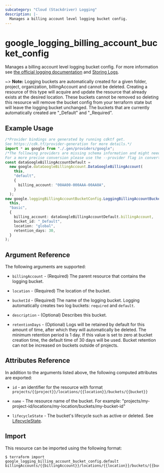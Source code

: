 ```yaml
---
subcategory: "Cloud (Stackdriver) Logging"
description: |-
  Manages a billing account level logging bucket config.
---
```


# google\_logging\_billing\_account\_bucket\_config

Manages a billing account level logging bucket config. For more information see
[the official logging documentation](https://cloud.google.com/logging/docs/) and
[Storing Logs](https://cloud.google.com/logging/docs/storage).

\~> **Note:** Logging buckets are automatically created for a given folder, project, organization, billingAccount and cannot be deleted. Creating a resource of this type will acquire and update the resource that already exists at the desired location. These buckets cannot be removed so deleting this resource will remove the bucket config from your terraform state but will leave the logging bucket unchanged. The buckets that are currently automatically created are "\_Default" and "\_Required".

## Example Usage

```typescript
/*Provider bindings are generated by running cdktf get.
See https://cdk.tf/provider-generation for more details.*/
import * as google from "./.gen/providers/google";
/*The following providers are missing schema information and might need manual adjustments to synthesize correctly: google.
For a more precise conversion please use the --provider flag in convert.*/
const dataGoogleBillingAccountDefault =
  new google.dataGoogleBillingAccount.DataGoogleBillingAccount(
    this,
    "default",
    {
      billing_account: "00AA00-000AAA-00AA0A",
    }
  );
new google.loggingBillingAccountBucketConfig.LoggingBillingAccountBucketConfig(
  this,
  "basic",
  {
    billing_account: dataGoogleBillingAccountDefault.billingAccount,
    bucket_id: "_Default",
    location: "global",
    retention_days: 30,
  }
);

```

## Argument Reference

The following arguments are supported:

*   `billingAccount` - (Required) The parent resource that contains the logging bucket.

*   `location` - (Required) The location of the bucket.

*   `bucketId` - (Required) The name of the logging bucket. Logging automatically creates two log buckets: `required` and `default`.

*   `description` - (Optional) Describes this bucket.

*   `retentionDays` - (Optional) Logs will be retained by default for this amount of time, after which they will automatically be deleted. The minimum retention period is 1 day. If this value is set to zero at bucket creation time, the default time of 30 days will be used. Bucket retention can not be increased on buckets outside of projects.

## Attributes Reference

In addition to the arguments listed above, the following computed attributes are
exported:

*   `id` - an identifier for the resource with format `projects/{{project}}/locations/{{location}}/buckets/{{bucket}}`

*   `name` -  The resource name of the bucket. For example: "projects/my-project-id/locations/my-location/buckets/my-bucket-id"

*   `lifecycleState` -  The bucket's lifecycle such as active or deleted. See [LifecycleState](https://cloud.google.com/logging/docs/reference/v2/rest/v2/billingAccounts.buckets#LogBucket.LifecycleState).

## Import

This resource can be imported using the following format:

```console
$ terraform import google_logging_billing_account_bucket_config.default billingAccounts/{{billingAccount}}/locations/{{location}}/buckets/{{bucket_id}}
```
